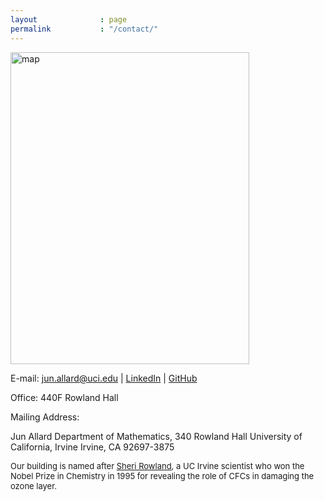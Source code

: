 ```yaml
---
layout              : page
permalink           : "/contact/"
---
```



<a href="http://allardlab.com/wp-content/uploads/2014/04/map.jpg"><img src="http://allardlab.com/wp-content/uploads/2014/04/map.jpg" alt="map" width="382" height="499" class="alignright size-full wp-image-108"></a>

E-mail: jun.allard@uci.edu | <a href="https://www.linkedin.com/in/jun-allard-b48aa677/">LinkedIn</a> | <a href="https://github.com/allardjun">GitHub</a>

Office: 440F Rowland Hall

Mailing Address:
<p class="addressnstuff">
Jun Allard
Department of Mathematics,
340 Rowland Hall
University of California, Irvine
Irvine, CA 92697-3875</p>
<p style="font-size:small;"> Our building is named after <a href="http://en.wikipedia.org/wiki/Frank_Sherwood_Rowland">Sheri Rowland</a>, a UC Irvine scientist who won the Nobel Prize in Chemistry in 1995 for revealing the role of CFCs in damaging the ozone layer.</p>